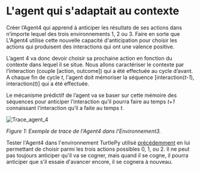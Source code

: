 # L'agent qui s'adaptait au contexte

Créer l’Agent4 qui apprend à anticiper les résultats de ses actions dans n’importe lequel des trois environnements 1, 2 ou 3. Faire en sorte que L'Agent4 utilise cette nouvelle capacité d'anticipation pour choisir les actions qui produisent des interactions qui ont une valence positive.

L’agent 4 va donc devoir choisir sa prochaine action en fonction du contexte dans lequel il se situe.
Nous allons caractériser le contexte par l’interaction (couple [action, outcome]) qui a été effectuée au cycle d’avant. 
A chaque fin de cycle _t_, l'agent doit mémoriser la séquence [interaction(_t-1_), interaction(_t_)] qui a été effectuée.

Le mécanisme prédictif de l’agent va se baser sur cette mémoire des séquences pour anticiper l’interaction qu’il pourra faire au temps _t+1_ connaissant l’interaction qu’il a faite au temps _t_.

![Trace_agent_4](trace_agent4.png)

_Figure 1: Exemple de trace de l'Agent4 dans l'Environnement3._

Tester l'Agent4 dans l'environnement TurtlePy utilisé [précédemment](Agent-3) en lui permettant de choisir parmi les trois actions possibles 0, 1, ou 2. Il ne peut pas toujours anticiper qu'il va se cogner, mais quand il se cogne, il pourra anticiper que s'il essaie d'avancer encore, il se cognera à nouveau. 
